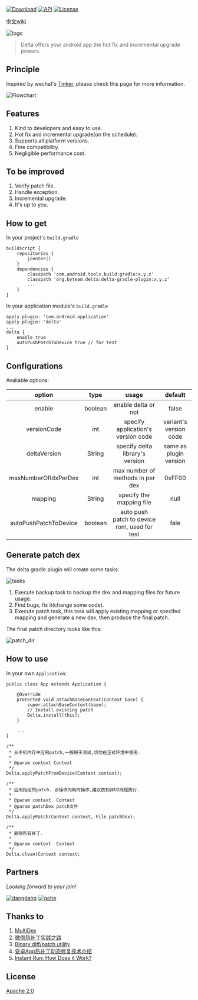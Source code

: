 [![Download](https://api.bintray.com/packages/byteam/maven/delta/images/download.svg)](https://bintray.com/byteam/maven/delta/_latestVersion) [![API](https://img.shields.io/badge/API-8%2B-brightgreen.svg?style=flat)](https://android-arsenal.com/api?level=8) [![License](https://img.shields.io/badge/License-Apache%202.0-orange.svg)](http://www.apache.org/licenses/LICENSE-2.0.html)

[中文wiki](https://github.com/byteam/delta/wiki)

![logo](arts/logo_huakang.png)

> Delta offers your android app the hot fix and incremental upgrade powers.

## Principle

Inspired by wechat's [Tinker](http://bugly.qq.com/bbs/forum.php?mod=viewthread&tid=1264&extra=page%3D1), please check this page for more information.

![Flowchart](arts/patch_flowchart.png)

## Features

1. Kind to developers and easy to use.
2. Hot fix and incremental upgrade(on the schedule).
3. Supports all platform versions.
4. Fine compatibility.
5. Negligible performance cost.

## To be improved

1. Verify patch file.
2. Handle exception.
3. Incremental upgrade.
4. It's up to you.

## How to get

In your project's `build.gradle`

```
buildscript {
    repositories {
        jcenter()
    }
    dependencies {
        classpath 'com.android.tools.build:gradle:x.y.z'
        classpath 'org.byteam.delta:delta-gradle-plugin:x.y.z'
        ...
    }
}
```

In your application module's `build.gradle`

```
apply plugin: 'com.android.application'
apply plugin: 'delta'
...
delta {
    enable true
    autoPushPatchToDevice true // for test
}
```

## Configurations

Avaliable options:

|    option     |     type     |     usage     |     default     |
|:---:|:---:|:---:|:---:|
|enable|boolean|enable delta or not|false|
|versionCode|int|specify application's version code|variant's version code|
|deltaVersion|String|specify delta library's version|same as plugin version|
|maxNumberOfIdxPerDex|int|max number of methods in per dex|0xFF00|
|mapping|String|specify the mapping file|null|
|autoPushPatchToDevice|boolean|auto push patch to device rom, used for test|fale|

## Generate patch dex

The delta gradle plugin will create some tasks:

![tasks](arts/tasks.png)

1. Execute backup task to backup the dex and mapping files for future usage.
2. Find bugs, fix it(change some code).
3. Execute patch task, this task will apply existing mapping or specifed mapping and generate a new dex, then produce the final patch.

The final patch directory looks like this:

![patch_dir](arts/patch_dir.png)


## How to use

In your own `Application`:

```
public class App extends Application {

    @Override
    protected void attachBaseContext(Context base) {
        super.attachBaseContext(base);
        // Install existing patch
        Delta.install(this);
    }

    ...
}
```

```
/**
 * 从手机内存中应用patch,一般用于测试,切勿在正式环境中使用.
 *
 * @param context Context
 */
Delta.applyPatchFromDevice(Context context);

/**
 * 应用指定的patch. 该操作为耗时操作,建议放到非UI线程执行.
 *
 * @param context  Context
 * @param patchDex patch文件
 */
Delta.applyPatch(Context context, File patchDex);

/**
 * 删除所有补丁.
 *
 * @param context  Context
 */
Delta.clean(Context context;

```

## Partners

*Looking forward to your join!*

[![dangdang](arts/partners/dangdang.png)](http://www.dangdang.com/) [![gohe](arts/partners/gohe.png)](http://www.gohelc.com/)

## Thanks to

1. [MultiDex](https://developer.android.com/studio/build/multidex.html)
2. [微信热补丁实践之路](http://bugly.qq.com/bbs/forum.php?mod=viewthread&tid=1264&extra=page%3D1)
3. [Binary diff/patch utility](http://www.daemonology.net/bsdiff/)
4. [安卓App热补丁动态修复技术介绍](http://mp.weixin.qq.com/s?__biz=MzI1MTA1MzM2Nw==&mid=400118620&idx=1&sn=b4fdd5055731290eef12ad0d17f39d4a&scene=1&srcid=1031x2ljgSF4xJGlH1xMCJxO&uin=MjAyNzY1NTU=&key=04dce534b3b035ef58d8714d714d36bcc6cc7e136bbd64850522b491d143aafceb62c46421c5965e18876433791d16ec&devicetype=iMac%20MacBookPro12,1%20OSX%20OSX%2010.10.5%20build%2814F27%29&version=11020201&lang=zh_CN&pass_ticket=7O/VfztuLjqu23ED2WEkvy1SJstQD4eLRqX%2b%2bbCY3uE=)
5. [Instant Run: How Does it Work?](https://medium.com/google-developers/instant-run-how-does-it-work-294a1633367f#.ft7r6je52)

## License

[Apache 2.0](http://www.apache.org/licenses/LICENSE-2.0.html)
